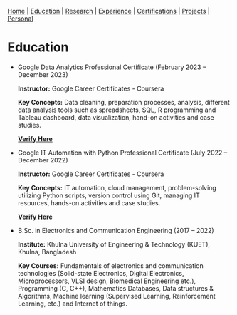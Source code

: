 [Home](https://mustahsinfarhan.github.io/)  |   [Education](/navigation/education/edu_page.md)  |   [Research](/navigation/research/research_page.md)  |   [Experience](/navigation/experiences/exp_page.md)   |  [Certifications](/navigation/certifications/cert_page.md)  |   [Projects](/navigation/projects/project_page.md)  |   [Personal](/navigation/personal/personal_page.md)

# Education
- Google Data Analytics Professional Certificate (February 2023 – December 2023)
  
  **Instructor:** Google Career Certificates - Coursera
  
  **Key Concepts:** Data cleaning, preparation processes, analysis, different data analysis tools such as spreadsheets, SQL, R programming and Tableau dashboard, data visualization, hand-on activities and case studies.
  
  [**Verify Here**](https://coursera.org/verify/professional-cert/Y2XL2WKMVRQV) 

  
- Google IT Automation with Python Professional Certificate (July 2022 – December 2022)
  
  **Instructor:** Google Career Certificates - Coursera
  
  **Key Concepts:** IT automation, cloud management, problem-solving utilizing Python scripts, version control using Git, managing IT resources, hands-on activities and case studies.
  
  [**Verify Here**](https://coursera.org/verify/professional-cert/5M4XPBDQVSY6)

  
- B.Sc. in Electronics and Communication Engineering (2017 – 2022)
  
  **Institute:** Khulna University of Engineering & Technology (KUET), Khulna, Bangladesh
  
  **Key Courses:** Fundamentals of electronics and communication technologies (Solid-state Electronics, Digital Electronics, Microprocessors, VLSI design, Biomedical Engineering etc.), Programming (C, C++), Mathematics Databases, Data structures & Algorithms, Machine learning (Supervised Learning, Reinforcement Learning, etc.) and Internet of things. 
